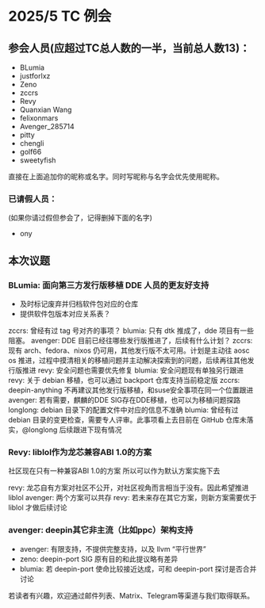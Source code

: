 2025/5 TC 例会
===

## 参会人员(应超过TC总人数的一半，当前总人数13)：

- BLumia
- justforlxz
- Zeno
- zccrs
- Revy
- Quanxian Wang
- felixonmars
- Avenger_285714
- pitty
- chengli
- golf66
- sweetyfish

直接在上面追加你的昵称或名字。同时写昵称与名字会优先使用昵称。

### 已请假人员：

(如果你请过假但参会了，记得删掉下面的名字)

- ony

## 本次议题

### BLumia: 面向第三方发行版移植 DDE 人员的更友好支持

- 及时标记废弃并归档软件包对应的仓库
- 提供软件包版本对应关系表？

zccrs: 曾经有过 tag 号对齐的事项？
blumia: 只有 dtk 推成了，dde 项目有一些阻塞。
avenger: DDE 目前已经往哪些发行版推进了，后续有什么计划？
zccrs: 现有 arch、fedora、nixos 仍可用，其他发行版不太可用。计划是主动往 aosc os 推进，过程中摸清相关的移植问题并主动解决探索到的问题，后续再往其他发行版推进
revy: 安全问题也需要优先修复
blumia: 安全问题现有单独另行跟进
revy: 关于 debian 移植，也可以通过 backport 仓库支持当前稳定版
zccrs: deepin-anything 不再建议其他发行版移植，和suse安全事项在同一个位置跟进
avenger: 若有需要，麒麟的DDE SIG存在DDE移植，也可以为移植问题探路
longlong: debian 目录下的配置文件中对应的信息不准确
blumia: 曾经有过 debian 目录的变更检查，需要专人评审。此事项看上去目前在 GitHub 仓库未落实，@longlong 后续跟进下现有情况

### Revy: liblol作为龙芯兼容ABI 1.0的方案

社区现在只有一种兼容ABI 1.0的方案 所以可以作为默认方案实施下去

revy: 龙芯自有方案对社区不公开，对社区视角而言相当于没有。因此希望推进liblol
avenger: 两个方案可以共存
revy: 若未来存在其它方案，则新方案需要优于 liblol 才做后续讨论

### avenger: deepin其它非主流（比如ppc）架构支持

- avenger: 有限支持，不提供完整支持，以及 llvm “平行世界”
- zeno: deepin-port SIG 原有目的和此提议略有差异
- blumia: 若 deepin-port 使命比较接近达成，可和 deepin-port 探讨是否合并讨论

若读者有兴趣，欢迎通过邮件列表、Matrix、Telegram等渠道与我们取得联系。

